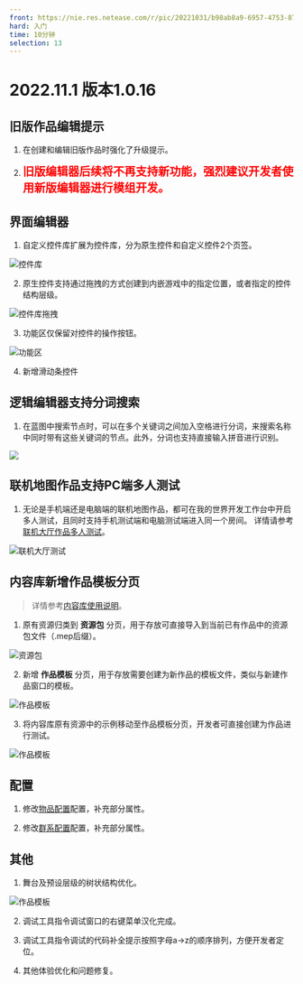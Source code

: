 ```yaml
---
front: https://nie.res.netease.com/r/pic/20221031/b98ab8a9-6957-4753-875e-fd8a7d00d963.png
hard: 入门
time: 10分钟
selection: 13
---
```


# 2022.11.1 版本1.0.16

## 旧版作品编辑提示

1. 在创建和编辑旧版作品时强化了升级提示。

2. **<span style="font-size: 20px; color: red;">旧版编辑器后续将不再支持新功能，强烈建议开发者使用新版编辑器进行模组开发。</span>**

## 界面编辑器

1. 自定义控件库扩展为控件库，分为原生控件和自定义控件2个页签。

![控件库](./images/221101/kongjianku.png)

2. 原生控件支持通过拖拽的方式创建到内嵌游戏中的指定位置，或者指定的控件结构层级。

![控件库拖拽](./images/221101/tojiegou.gif)

3. 功能区仅保留对控件的操作按钮。

![功能区](./images/221101/gnq.png)

4. 新增滑动条控件

## 逻辑编辑器支持分词搜索

1. 在蓝图中搜索节点时，可以在多个关键词之间加入空格进行分词，来搜索名称中同时带有这些关键词的节点。此外，分词也支持直接输入拼音进行识别。

![](./images/221101/A1.gif)

## 联机地图作品支持PC端多人测试

1. 无论是手机端还是电脑端的联机地图作品，都可在我的世界开发工作台中开启多人测试，且同时支持手机测试端和电脑测试端进入同一个房间。
详情请参考[联机大厅作品多人测试](../../26-联机大厅/20-联机大厅调试与多人测试文档.md)。

![联机大厅测试](./images/221101/ljdttest.png)

## 内容库新增作品模板分页

> 详情参考[内容库使用说明](../../15-资源管理/11-内容库.md)。

1. 原有资源归类到 **资源包** 分页，用于存放可直接导入到当前已有作品中的资源包文件（.mep后缀）。

![资源包](./images/221101/nrkzyb.png)

2. 新增 **作品模板** 分页，用于存放需要创建为新作品的模板文件，类似与新建作品窗口的模板。

![作品模板](./images/221101/nrkzpmb.png)

3. 将内容库原有资源中的示例移动至作品模板分页，开发者可直接创建为作品进行测试。

![作品模板](./images/221101/zpmbsy.gif)

## 配置

1. 修改[物品配置](../../20-玩法开发/15-自定义游戏内容/1-自定义物品/1-自定义基础物品.md)配置，补充部分属性。
   
2. 修改[群系配置](../../20-玩法开发/15-自定义游戏内容/4-自定义维度/2-群系地貌.md)配置，补充部分属性。

## 其他

1. 舞台及预设层级的树状结构优化。

![作品模板](./images/221101/yscjyh.png)

2. 调试工具指令调试窗口的右键菜单汉化完成。
   
3. 调试工具指令调试的代码补全提示按照字母a→z的顺序排列，方便开发者定位。

4. 其他体验优化和问题修复。